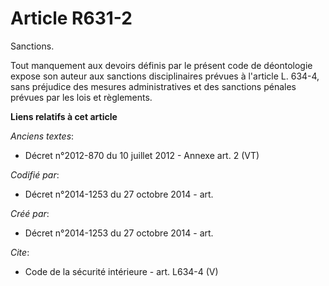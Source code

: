 # Article R631-2

Sanctions. 

Tout manquement aux devoirs définis par le présent code de déontologie expose son auteur aux sanctions disciplinaires prévues
à l'article L. 634-4, sans préjudice des mesures administratives et des sanctions pénales prévues par les lois et règlements.

**Liens relatifs à cet article**

_Anciens textes_:

  - Décret n°2012-870 du 10 juillet 2012 -  Annexe art. 2 (VT)

_Codifié par_:

  - Décret n°2014-1253 du 27 octobre 2014 - art.

_Créé par_:

  - Décret n°2014-1253 du 27 octobre 2014 - art.

_Cite_:

  - Code de la sécurité intérieure - art. L634-4 (V)
